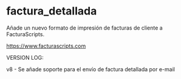 # factura_detallada
Añade un nuevo formato de impresión de facturas de cliente a FacturaScripts.

https://www.facturascripts.com

VERSION LOG:

v8 - Se añade soporte para el envío de factura detallada por e-mail
